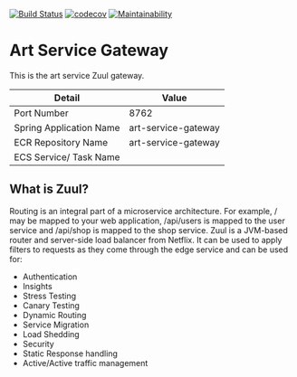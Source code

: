 [![Build Status](https://travis-ci.com/JamesCollerton/Art_Service_Gateway.svg?branch=master)](https://travis-ci.com/JamesCollerton/Art_Service_Gateway)
[![codecov](https://codecov.io/gh/JamesCollerton/Art_Service_Gateway/branch/master/graph/badge.svg)](https://codecov.io/gh/JamesCollerton/Art_Service_Gateway)
[![Maintainability](https://api.codeclimate.com/v1/badges/94d71e9d0e2c8d752156/maintainability)](https://codeclimate.com/github/JamesCollerton/Art_Service_Gateway/maintainability)

# Art Service Gateway

This is the art service Zuul gateway.

Detail | Value
------------ | -------------
Port Number | 8762
Spring Application Name | art-service-gateway
ECR Repository Name | art-service-gateway
ECS Service/ Task Name |

## What is Zuul?

Routing is an integral part of a microservice architecture. For example, / may be mapped to your web application, /api/users is mapped to the user service and /api/shop is mapped to the shop service. Zuul is a JVM-based router and server-side load balancer from Netflix. It can be used to apply filters to requests as they come through the edge service and can be used for:

- Authentication
- Insights
- Stress Testing
- Canary Testing
- Dynamic Routing
- Service Migration
- Load Shedding
- Security
- Static Response handling
- Active/Active traffic management
